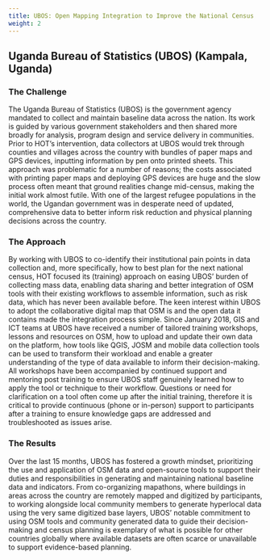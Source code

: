 ```yaml
---
title: UBOS: Open Mapping Integration to Improve the National Census
weight: 2
---
```


## Uganda Bureau of Statistics (UBOS) (Kampala, Uganda)

### The Challenge

The Uganda Bureau of Statistics (UBOS) is the government agency mandated to collect and maintain baseline data across the nation. Its work is guided by various government stakeholders and then shared more broadly for analysis, program design and service delivery in communities. Prior to HOT’s intervention, data collectors at UBOS would trek through counties and villages across the country with bundles of paper maps and GPS devices, inputting information by pen onto printed sheets. This approach was problematic for a number of reasons; the costs associated with printing paper maps and deploying GPS devices are huge and the slow process often meant that ground realities change mid-census, making the initial work almost futile. With one of the largest refugee populations in the world, the Ugandan government was in desperate need of updated, comprehensive data to better inform risk reduction and physical planning decisions across the country. 


### The Approach

By working with UBOS to co-identify their institutional pain points in data collection and, more specifically, how to best plan for the next national census, HOT focused its (training) approach on easing UBOS’ burden of collecting mass data, enabling data sharing and better integration of OSM tools with their existing workflows to assemble information, such as risk data, which has never been available before. The keen interest within UBOS to adopt the collaborative digital map that OSM is and the open data it contains made the integration process simple. Since January 2018, GIS and ICT teams at UBOS have received a number of tailored training workshops, lessons and resources on OSM, how to upload and update their own data on the platform, how tools like QGIS, JOSM and mobile data collection tools can be used to transform their workload and enable a greater understanding of the type of data available to inform their decision-making. All workshops have been accompanied by continued support and mentoring post training to ensure UBOS staff genuinely learned how to apply the tool or technique to their workflow. Questions or need for clarification on a tool often come up after the initial training, therefore it is critical to provide continuous (phone or in-person) support to participants after a training to ensure knowledge gaps are addressed and troubleshooted as issues arise. 

### The Results

Over the last 15 months, UBOS has fostered a growth mindset, prioritizing the use and application of OSM data and open-source tools to support their duties and responsibilities in generating and maintaining national baseline data and indicators. From co-organizing mapathons, where buildings in areas across the country are remotely mapped and digitized by participants, to working alongside local community members to generate hyperlocal data using the very same digitized base layers, UBOS’ notable commitment to using OSM tools and community generated data to guide their decision-making and census planning is exemplary of what is possible for other countries globally where available datasets are often scarce or unavailable to support evidence-based planning. 
